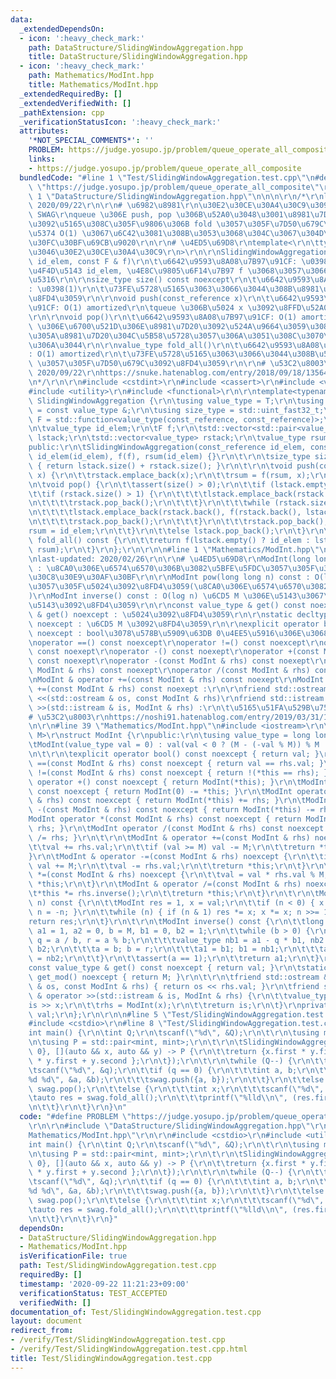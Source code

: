 ```yaml
---
data:
  _extendedDependsOn:
  - icon: ':heavy_check_mark:'
    path: DataStructure/SlidingWindowAggregation.hpp
    title: DataStructure/SlidingWindowAggregation.hpp
  - icon: ':heavy_check_mark:'
    path: Mathematics/ModInt.hpp
    title: Mathematics/ModInt.hpp
  _extendedRequiredBy: []
  _extendedVerifiedWith: []
  _pathExtension: cpp
  _verificationStatusIcon: ':heavy_check_mark:'
  attributes:
    '*NOT_SPECIAL_COMMENTS*': ''
    PROBLEM: https://judge.yosupo.jp/problem/queue_operate_all_composite
    links:
    - https://judge.yosupo.jp/problem/queue_operate_all_composite
  bundledCode: "#line 1 \"Test/SlidingWindowAggregation.test.cpp\"\n#define PROBLEM\
    \ \"https://judge.yosupo.jp/problem/queue_operate_all_composite\"\r\n\r\n#line\
    \ 1 \"DataStructure/SlidingWindowAggregation.hpp\"\n\n\n\r\n/*\r\nlast-updated:\
    \ 2020/09/22\r\n\r\n# \u6982\u8981\r\n\u30E2\u30CE\u30A4\u30C9\u3092\u6271\u3046\
    \ SWAG\r\nqueue \u306E push, pop \u306B\u52A0\u3048\u3001\u8981\u7D20\u5168\u4F53\
    \u3092\u5165\u308C\u305F\u9806\u306B fold \u3057\u305F\u7D50\u679C\u3092\u511F\
    \u5374 O(1) \u3067\u6C42\u3081\u308B\u3053\u3068\u304C\u3067\u304D\u308B\u30C7\
    \u30FC\u30BF\u69CB\u9020\r\n\r\n# \u4ED5\u69D8\r\ntemplate<\r\n\ttypename T: \u6271\
    \u3046\u30E2\u30CE\u30A4\u30C9\r\n>\r\n\r\nSlidingWindowAggregation(const_reference\
    \ id_elem, const F & f)\r\n\t\u6642\u9593\u8A08\u7B97\u91CF: \u0398(1)\r\n\t\u5358\
    \u4F4D\u5143 id_elem, \u4E8C\u9805\u6F14\u7B97 f \u3068\u3057\u3066\u521D\u671F\
    \u5316\r\n\r\nsize_type size() const noexcept\r\n\t\u6642\u9593\u8A08\u7B97\u91CF\
    : \u0398(1)\r\n\t\u73FE\u5728\u5165\u3063\u3066\u3044\u308B\u8981\u7D20\u6570\u3092\
    \u8FD4\u3059\r\n\r\nvoid push(const_reference x)\r\n\t\u6642\u9593\u8A08\u7B97\
    \u91CF: O(1) amortized\r\n\tqueue \u306B\u5024 x \u3092\u8FFD\u52A0\u3059\u308B\
    \r\n\r\nvoid pop()\r\n\t\u6642\u9593\u8A08\u7B97\u91CF: O(1) amortized\r\n\tqueue\
    \ \u306E\u6700\u521D\u306E\u8981\u7D20\u3092\u524A\u9664\u3059\u308B\r\n\t\u5FC5\
    \u305A\u8981\u7D20\u304C\u5B58\u5728\u3057\u306A\u3051\u308C\u3070\u306A\u3089\
    \u306A\u3044\r\n\r\nvalue_type fold_all()\r\n\t\u6642\u9593\u8A08\u7B97\u91CF\
    : O(1) amortized\r\n\t\u73FE\u5728\u5165\u3063\u3066\u3044\u308B\u5024\u3092 fold\
    \ \u3057\u305F\u7D50\u679C\u3092\u8FD4\u3059\r\n\r\n# \u53C2\u8003\r\nhttps://scrapbox.io/data-structures/Sliding_Window_Aggregation,\
    \ 2020/09/22\r\nhttps://snuke.hatenablog.com/entry/2018/09/18/135640, 2020/09/22\r\
    \n*/\r\n\r\n#include <cstdint>\r\n#include <cassert>\r\n#include <vector>\r\n\
    #include <utility>\r\n#include <functional>\r\n\r\ntemplate<typename T>\r\nstruct\
    \ SlidingWindowAggregation {\r\n\tusing value_type = T;\r\n\tusing const_reference\
    \ = const value_type &;\r\n\tusing size_type = std::uint_fast32_t;\r\n\tusing\
    \ F = std::function<value_type(const_reference, const_reference)>;\r\n\t\r\nprivate:\r\
    \n\tvalue_type id_elem;\r\n\tF f;\r\n\tstd::vector<std::pair<value_type, value_type>>\
    \ lstack;\r\n\tstd::vector<value_type> rstack;\r\n\tvalue_type rsum;\r\n\t\r\n\
    public:\r\n\tSlidingWindowAggregation(const_reference id_elem, const F & f) :\
    \ id_elem(id_elem), f(f), rsum(id_elem) {}\r\n\t\r\n\tsize_type size() const noexcept\
    \ { return lstack.size() + rstack.size(); }\r\n\t\r\n\tvoid push(const_reference\
    \ x) {\r\n\t\trstack.emplace_back(x);\r\n\t\trsum = f(rsum, x);\r\n\t}\r\n\t\r\
    \n\tvoid pop() {\r\n\t\tassert(size() > 0);\r\n\t\tif (lstack.empty()) {\r\n\t\
    \t\tif (rstack.size() > 1) {\r\n\t\t\t\tlstack.emplace_back(rstack.back(), rstack.back());\r\
    \n\t\t\t\trstack.pop_back();\r\n\t\t\t}\r\n\t\t\twhile (rstack.size() > 1) {\r\
    \n\t\t\t\tlstack.emplace_back(rstack.back(), f(rstack.back(), lstack.back().second));\r\
    \n\t\t\t\trstack.pop_back();\r\n\t\t\t}\r\n\t\t\trstack.pop_back();\r\n\t\t\t\
    rsum = id_elem;\r\n\t\t}\r\n\t\telse lstack.pop_back();\r\n\t}\r\n\t\r\n\tvalue_type\
    \ fold_all() const {\r\n\t\treturn f(lstack.empty() ? id_elem : lstack.back().second,\
    \ rsum);\r\n\t}\r\n};\r\n\r\n\n#line 1 \"Mathematics/ModInt.hpp\"\n\n\n\r\n/*\r\
    \nlast-updated: 2020/02/26\r\n\r\n# \u4ED5\u69D8\r\nModInt(long long val = 0)\
    \ : \u8CA0\u306E\u6574\u6570\u306B\u3082\u5BFE\u5FDC\u3057\u305F\u30B3\u30F3\u30B9\
    \u30C8\u30E9\u30AF\u30BF\r\n\r\nModInt pow(long long n) const : O(log n) n \u4E57\
    \u3057\u305F\u5024\u3092\u8FD4\u3059(\u8CA0\u306E\u6574\u6570\u3082\u5BFE\u5FDC\
    )\r\nModInt inverse() const : O(log n) \u6CD5 M \u306E\u5143\u3067\u306E\u9006\
    \u5143\u3092\u8FD4\u3059\r\n\r\nconst value_type & get() const noexcept\r\nvalue_type\
    \ & get() noexcept : \u5024\u3092\u8FD4\u3059\r\n\r\nstatic decltype(M) get_mod()\
    \ noexcept : \u6CD5 M \u3092\u8FD4\u3059\r\n\r\nexplicit operator bool() const\
    \ noexcept : bool\u3078\u578B\u5909\u63DB 0\u4EE5\u5916\u306E\u3068\u304DTrue\r\
    \noperator ==() const noexcept\r\noperator !=() const noexcept\r\noperator +()\
    \ const noexept\r\noperator -() const noexept\r\noperator +(const ModInt & rhs)\
    \ const noexept\r\noperator -(const ModInt & rhs) const noexept\r\noperator *(const\
    \ ModInt & rhs) const noexept\r\noperator /(const ModInt & rhs) const noexept\r\
    \nModInt & operator +=(const ModInt & rhs) const noexept\r\nModInt & operator\
    \ +=(const ModInt & rhs) const noexept :\r\n\r\nfriend std::ostream & operator\
    \ <<(std::ostream & os, const ModInt & rhs)\r\nfriend std::istream & operator\
    \ >>(std::istream & is, ModInt & rhs) :\r\n\t\u5165\u51FA\u529B\u7528\r\n\r\n\
    # \u53C2\u8003\r\nhttps://noshi91.hatenablog.com/entry/2019/03/31/174006\r\n*/\r\
    \n\r\n#line 39 \"Mathematics/ModInt.hpp\"\n#include <iostream>\r\n\r\ntemplate<int\
    \ M>\r\nstruct ModInt {\r\npublic:\r\n\tusing value_type = long long;\r\n\t\r\n\
    \tModInt(value_type val = 0) : val(val < 0 ? (M - (-val % M)) % M : val % M) {}\r\
    \n\t\r\n\texplicit operator bool() const noexcept { return val; }\r\n\tbool operator\
    \ ==(const ModInt & rhs) const noexcept { return val == rhs.val; }\r\n\tbool operator\
    \ !=(const ModInt & rhs) const noexcept { return !(*this == rhs); }\r\n\tModInt\
    \ operator +() const noexcept { return ModInt(*this); }\r\n\tModInt operator -()\
    \ const noexcept { return ModInt(0) -= *this; }\r\n\tModInt operator +(const ModInt\
    \ & rhs) const noexcept { return ModInt(*this) += rhs; }\r\n\tModInt operator\
    \ -(const ModInt & rhs) const noexcept { return ModInt(*this) -= rhs; }\r\n\t\
    ModInt operator *(const ModInt & rhs) const noexcept { return ModInt(*this) *=\
    \ rhs; }\r\n\tModInt operator /(const ModInt & rhs) const noexcept { return ModInt(*this)\
    \ /= rhs; }\r\n\t\r\n\tModInt & operator +=(const ModInt & rhs) noexcept {\r\n\
    \t\tval += rhs.val;\r\n\t\tif (val >= M) val -= M;\r\n\t\treturn *this;\r\n\t\
    }\r\n\tModInt & operator -=(const ModInt & rhs) noexcept {\r\n\t\tif (val < rhs.val)\
    \ val += M;\r\n\t\tval -= rhs.val;\r\n\t\treturn *this;\r\n\t}\r\n\tModInt & operator\
    \ *=(const ModInt & rhs) noexcept {\r\n\t\tval = val * rhs.val % M;\r\n\t\treturn\
    \ *this;\r\n\t}\r\n\tModInt & operator /=(const ModInt & rhs) noexcept {\r\n\t\
    \t*this *= rhs.inverse();\r\n\t\treturn *this;\r\n\t}\r\n\t\r\n\tModInt pow(value_type\
    \ n) const {\r\n\t\tModInt res = 1, x = val;\r\n\t\tif (n < 0) { x = x.inverse();\
    \ n = -n; }\r\n\t\twhile (n) { if (n & 1) res *= x; x *= x; n >>= 1; }\r\n\t\t\
    return res;\r\n\t}\r\n\t\r\n\tModInt inverse() const {\r\n\t\tlong long a = val,\
    \ a1 = 1, a2 = 0, b = M, b1 = 0, b2 = 1;\r\n\t\twhile (b > 0) {\r\n\t\t\tvalue_type\
    \ q = a / b, r = a % b;\r\n\t\t\tvalue_type nb1 = a1 - q * b1, nb2 = a2 - q *\
    \ b2;\r\n\t\t\ta = b; b = r;\r\n\t\t\ta1 = b1; b1 = nb1;\r\n\t\t\ta2 = b2; b2\
    \ = nb2;\r\n\t\t}\r\n\t\tassert(a == 1);\r\n\t\treturn a1;\r\n\t}\r\n\t\r\n\t\
    const value_type & get() const noexcept { return val; }\r\n\tstatic decltype(M)\
    \ get_mod() noexcept { return M; }\r\n\t\r\n\tfriend std::ostream & operator <<(std::ostream\
    \ & os, const ModInt & rhs) { return os << rhs.val; }\r\n\tfriend std::istream\
    \ & operator >>(std::istream & is, ModInt & rhs) {\r\n\t\tvalue_type x;\r\n\t\t\
    is >> x;\r\n\t\trhs = ModInt(x);\r\n\t\treturn is;\r\n\t}\r\nprivate:\r\n\tvalue_type\
    \ val;\r\n};\r\n\r\n\n#line 5 \"Test/SlidingWindowAggregation.test.cpp\"\n\r\n\
    #include <cstdio>\r\n#line 8 \"Test/SlidingWindowAggregation.test.cpp\"\n\r\n\
    int main() {\r\n\tint Q;\r\n\tscanf(\"%d\", &Q);\r\n\t\r\n\tusing mint = ModInt<998244353>;\r\
    \n\tusing P = std::pair<mint, mint>;\r\n\t\r\n\tSlidingWindowAggregation<P> swag({1,\
    \ 0}, [](auto && x, auto && y) -> P {\r\n\t\treturn {x.first * y.first, x.second\
    \ * y.first + y.second };\r\n\t});\r\n\t\r\n\twhile (Q--) {\r\n\t\tint q;\r\n\t\
    \tscanf(\"%d\", &q);\r\n\t\tif (q == 0) {\r\n\t\t\tint a, b;\r\n\t\t\tscanf(\"\
    %d %d\", &a, &b);\r\n\t\t\tswag.push({a, b});\r\n\t\t}\r\n\t\telse if (q == 1)\
    \ swag.pop();\r\n\t\telse {\r\n\t\t\tint x;\r\n\t\t\tscanf(\"%d\", &x);\r\n\t\t\
    \tauto res = swag.fold_all();\r\n\t\t\tprintf(\"%lld\\n\", (res.first * x + res.second).get());\r\
    \n\t\t}\r\n\t}\r\n}\n"
  code: "#define PROBLEM \"https://judge.yosupo.jp/problem/queue_operate_all_composite\"\
    \r\n\r\n#include \"DataStructure/SlidingWindowAggregation.hpp\"\r\n#include \"\
    Mathematics/ModInt.hpp\"\r\n\r\n#include <cstdio>\r\n#include <utility>\r\n\r\n\
    int main() {\r\n\tint Q;\r\n\tscanf(\"%d\", &Q);\r\n\t\r\n\tusing mint = ModInt<998244353>;\r\
    \n\tusing P = std::pair<mint, mint>;\r\n\t\r\n\tSlidingWindowAggregation<P> swag({1,\
    \ 0}, [](auto && x, auto && y) -> P {\r\n\t\treturn {x.first * y.first, x.second\
    \ * y.first + y.second };\r\n\t});\r\n\t\r\n\twhile (Q--) {\r\n\t\tint q;\r\n\t\
    \tscanf(\"%d\", &q);\r\n\t\tif (q == 0) {\r\n\t\t\tint a, b;\r\n\t\t\tscanf(\"\
    %d %d\", &a, &b);\r\n\t\t\tswag.push({a, b});\r\n\t\t}\r\n\t\telse if (q == 1)\
    \ swag.pop();\r\n\t\telse {\r\n\t\t\tint x;\r\n\t\t\tscanf(\"%d\", &x);\r\n\t\t\
    \tauto res = swag.fold_all();\r\n\t\t\tprintf(\"%lld\\n\", (res.first * x + res.second).get());\r\
    \n\t\t}\r\n\t}\r\n}"
  dependsOn:
  - DataStructure/SlidingWindowAggregation.hpp
  - Mathematics/ModInt.hpp
  isVerificationFile: true
  path: Test/SlidingWindowAggregation.test.cpp
  requiredBy: []
  timestamp: '2020-09-22 11:21:23+09:00'
  verificationStatus: TEST_ACCEPTED
  verifiedWith: []
documentation_of: Test/SlidingWindowAggregation.test.cpp
layout: document
redirect_from:
- /verify/Test/SlidingWindowAggregation.test.cpp
- /verify/Test/SlidingWindowAggregation.test.cpp.html
title: Test/SlidingWindowAggregation.test.cpp
---
```

